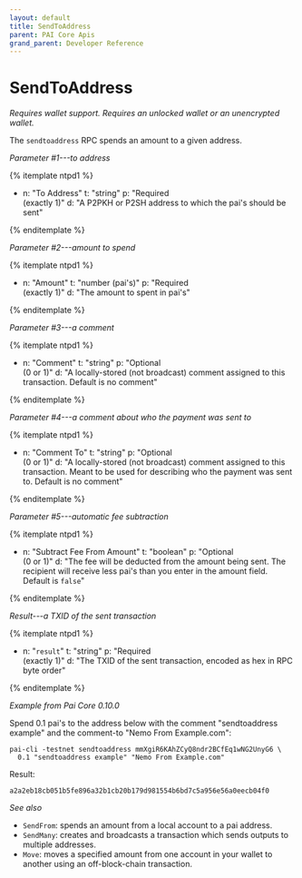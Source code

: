 ```yaml
---
layout: default
title: SendToAddress
parent: PAI Core Apis
grand_parent: Developer Reference
---
```


SendToAddress
=======================

*Requires wallet support. Requires an unlocked wallet or an
unencrypted wallet.*

The `sendtoaddress` RPC spends an amount to a given address.

*Parameter #1---to address*

{% itemplate ntpd1 %}
- n: "To Address"
  t: "string"
  p: "Required<br>(exactly 1)"
  d: "A P2PKH or P2SH address to which the pai's should be sent"

{% enditemplate %}

*Parameter #2---amount to spend*

{% itemplate ntpd1 %}
- n: "Amount"
  t: "number (pai's)"
  p: "Required<br>(exactly 1)"
  d: "The amount to spent in pai's"

{% enditemplate %}

*Parameter #3---a comment*

{% itemplate ntpd1 %}
- n: "Comment"
  t: "string"
  p: "Optional<br>(0 or 1)"
  d: "A locally-stored (not broadcast) comment assigned to this transaction.  Default is no comment"

{% enditemplate %}

*Parameter #4---a comment about who the payment was sent to*

{% itemplate ntpd1 %}
- n: "Comment To"
  t: "string"
  p: "Optional<br>(0 or 1)"
  d: "A locally-stored (not broadcast) comment assigned to this transaction.  Meant to be used for describing who the payment was sent to. Default is no comment"

{% enditemplate %}

*Parameter #5---automatic fee subtraction*

{% itemplate ntpd1 %}
- n: "Subtract Fee From Amount"
  t: "boolean"
  p: "Optional<br>(0 or 1)"
  d: "The fee will be deducted from the amount being sent. The recipient will receive less pai's than you enter in the amount field. Default is `false`"
  
{% enditemplate %}

*Result---a TXID of the sent transaction*

{% itemplate ntpd1 %}
- n: "`result`"
  t: "string"
  p: "Required<br>(exactly 1)"
  d: "The TXID of the sent transaction, encoded as hex in RPC byte order"
  
{% enditemplate %}

*Example from Pai Core 0.10.0*

Spend 0.1 pai's to the address below with the comment "sendtoaddress
example" and the comment-to "Nemo From Example.com":

```
pai-cli -testnet sendtoaddress mmXgiR6KAhZCyQ8ndr2BCfEq1wNG2UnyG6 \
  0.1 "sendtoaddress example" "Nemo From Example.com"
```

Result:

```
a2a2eb18cb051b5fe896a32b1cb20b179d981554b6bd7c5a956e56a0eecb04f0
```

*See also*

* `SendFrom`: spends an amount from a local account to a pai address.
* `SendMany`: creates and broadcasts a transaction which sends outputs to multiple addresses.
* `Move`: moves a specified amount from one account in your wallet to another using an off-block-chain transaction.
